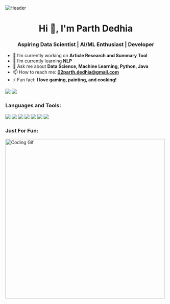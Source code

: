 <!-- Banner Image -->
![Header](https://github.com/user-attachments/assets/ba1a8467-1404-456c-b043-980f6f22b96c)


<h1 align="center">Hi 👋, I'm Parth Dedhia</h1>
<h3 align="center">Aspiring Data Scientist | AI/ML Enthusiast | Developer</h3>

<!-- Short Intro -->
- 🔭 I’m currently working on **Article Research and Summary Tool**
- 🌱 I’m currently learning **NLP**
- 💬 Ask me about **Data Science, Machine Learning, Python, Java**
- 📫 How to reach me: **02parth.dedhia@gmail.com**
- ⚡ Fun fact: **I love gaming, painting, and cooking!**

<!-- Social Media and Contact -->
<p align="left">
  <a href="https://www.linkedin.com/in/parth-dedhia-0b2a1a246/" target="_blank"><img src="https://img.shields.io/badge/LinkedIn-blue?style=for-the-badge&logo=linkedin"></a>
  <a href="https://github.com/parth-dedhia" target="_blank"><img src="https://img.shields.io/badge/GitHub-black?style=for-the-badge&logo=github"></a>
</p>

<!-- Languages and Tools -->
<h3 align="left">Languages and Tools:</h3>
<p align="left">
  <img src="https://img.shields.io/badge/Java-007396?style=for-the-badge&logo=java&logoColor=white" />
  <img src="https://img.shields.io/badge/Python-3776AB?style=for-the-badge&logo=python&logoColor=white" />
  <img src="https://img.shields.io/badge/Power_BI-F2C811?style=for-the-badge&logo=powerbi&logoColor=black" />
  <img src="https://img.shields.io/badge/MySQL-4479A1?style=for-the-badge&logo=mysql&logoColor=white" />
  <img src="https://img.shields.io/badge/NLP-00BFFF?style=for-the-badge&logo=deep-learning&logoColor=white" />
  <img src="https://img.shields.io/badge/Deep%20Learning-FF6F00?style=for-the-badge&logo=deep-learning&logoColor=white" />
  <img src="https://img.shields.io/badge/SQL-336791?style=for-the-badge&logo=postgresql&logoColor=white" />
</p>

<!-- Fun GIF Section -->
<h3 align="left">Just For Fun:</h3>
<img src="https://media.giphy.com/media/L1R1tvI9svkIWwpVYr/giphy.gif" alt="Coding Gif" width="500"/>
